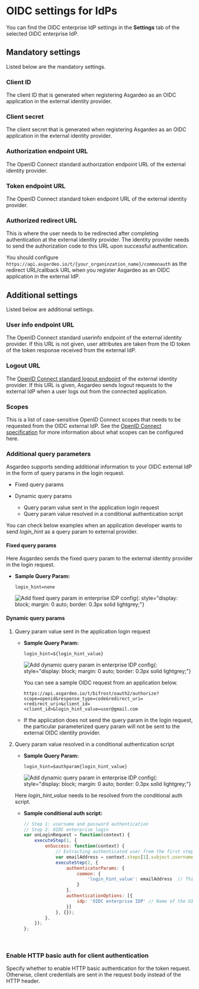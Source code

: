 # OIDC settings for IdPs

You can find the OIDC enterprise IdP settings in the **Settings** tab of the selected OIDC enterprise IdP.

## Mandatory settings

Listed below are the mandatory settings.

### Client ID
The client ID that is generated when registering Asgardeo as an OIDC application in the external identity provider.

### Client secret
The client secret that is generated when registering Asgardeo as an OIDC application in the external identity provider.

### Authorization endpoint URL
The OpenID Connect standard authorization endpoint URL of the external identity provider.

### Token endpoint URL
The OpenID Connect standard token endpoint URL of the external identity provider.

### Authorized redirect URL
This is where the user needs to be redirected after completing authentication at the external identity provider. The identity provider needs to send the authorization code to this URL upon successful authentication.

You should configure `https://api.asgardeo.io/t/{your_organinzation_name}/commonauth` as the redirect URL/callback URL when you register Asgardeo as an OIDC application in the external IdP.

## Additional settings

Listed below are additional settings.

### User info endpoint URL

The OpenID Connect standard userinfo endpoint <!-- [OpenID Connect standard userinfo endpoint](https://openid.net/specs/openid-connect-core-1_0.html#UserInfo)--> of the external identity provider. If this URL is not given, user attributes are taken from the ID token of the token response received from the external IdP.

### Logout URL
The [OpenID Connect standard logout endpoint](https://openid.net/specs/openid-connect-rpinitiated-1_0.html#Terminology) of the external identity provider. If this URL is given, Asgardeo sends logout requests to the external IdP when a user logs out from the connected application.

### Scopes
This is a list of case-sensitive OpenID Connect scopes that needs to be requested from the OIDC external IdP. See the [OpenID Connect specification](https://openid.net/specs/openid-connect-core-1_0.html#ScopeClaims) for more information about what scopes can be configured here.

### Additional query parameters

Asgardeo supports sending additional information to your OIDC external IdP in the form of query params in the login request.

- Fixed query params
- Dynamic query params
  
    - Query param value sent in the application login request
    - Query param value resolved in a conditional authentication script

You can check below examples when an application developer wants to send _login_hint_ as a query param to external provider.

#### Fixed query params
Here Asgardeo sends the fixed query param to the external identity provider in the login request.

- **Sample Query Param:**

    `login_hint=none`

    ![Add fixed query param in enterprise IDP config]({{base_path}}/assets/img/guides/idp/oidc-enterprise-idp/queryparam/fixed-query-param.png){: style="display: block; margin: 0 auto; border: 0.3px solid lightgrey;"}

#### Dynamic query params

1. Query param value sent in the application login request

    - **Sample Query Param:**

        `login_hint=${login_hint_value}`

        ![Add dynamic query param in enterprise IDP config]({{base_path}}/assets/img/guides/idp/oidc-enterprise-idp/queryparam/dynamic_query_param_from_app.png){: style="display: block; margin: 0 auto; border: 0.3px solid lightgrey;"}

        You can see a sample OIDC request from an application below.

        ```
        https://api.asgardeo.io/t/bifrost/oauth2/authorize?scope=openid&response_type=code&redirect_uri=<redirect_uri>&client_id=<client_id>&login_hint_value=user@gmail.com
        ```


    - If the application does not send the query param in the login request, the particular parameterized query param will not be sent to the external OIDC identity provider.

2. Query param value resolved in a conditional authentication script

    - **Sample Query Param:**

        `login_hint=$authparam{login_hint_value}`

        ![Add dynamic query param in enterprise IDP config]({{base_path}}/assets/img/guides/idp/oidc-enterprise-idp/queryparam/dyamic_query_param_from_conditional_auth.png){: style="display: block; margin: 0 auto; border: 0.3px solid lightgrey;"}

    Here _login_hint_value_ needs to be resolved from the conditional auth script.
    <br>  

    - **Sample conditional auth script:**  

        ```js
        // Step 1: username and password authentication  
        // Step 2: OIDC enterprise login  
        var onLoginRequest = function(context) {
            executeStep(1, {
                onSuccess: function(context) {
                    // Extracting authenticated user from the first step.
                    var emailAddress = context.steps[1].subject.username;
                    executeStep(2, {
                        authenticatorParams: {
                            common: {
                                'login_hint_value': emailAddress  // This is where we resolve the dynamic query param.
                            }
                        },
                        authenticationOptions: [{
                            idp: 'OIDC enterprise IDP' // Name of the OIDC idp.
                        }]
                    }, {});
                },
            });
        };
        ```
        <br>

### Enable HTTP basic auth for client authentication
Specify whether to enable HTTP basic authentication for the token request. Otherwise, client credentials are sent in the request body instead of the HTTP header.
